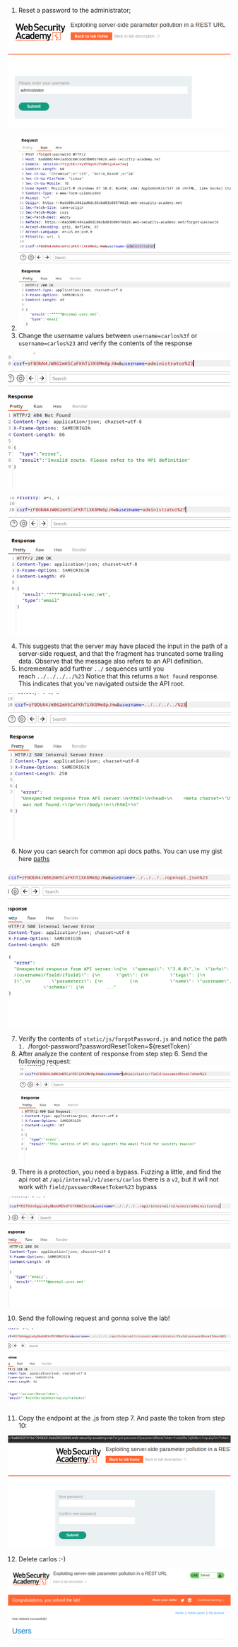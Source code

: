 1. Reset a password to the administrator;

![](/static/img/Pasted_image_20231206171753.png)

2. ![](/static/img/Pasted_image_20231206172026.png)
3. Change the username values between ```username=carlos%3f``` or ```username=carlos%23``` and verify the contents of the response

![](/static/img/Pasted_image_20231206172228.png)

![](/static/img/Pasted_image_20231206172247.png)

4. This suggests that the server may have placed the input in the path of a server-side request, and that the fragment has truncated some trailing data. Observe that the message also refers to an API definition.
5.  Incrementally add further `../` sequences until you reach `../../../../%23` Notice that this returns a `Not found` response. This indicates that you've navigated outside the API root.

![](/static/img/Pasted_image_20231206172519.png)

6. Now you can search for common api docs paths. You can use my gist here [paths](https://gist.github.com/rodnt/250dd33af97d228cc94cd11504abef06)

![](/static/img/Pasted_image_20231206172752.png)

7. Verify the contents of ```static/js/forgotPassword.js``` and notice the path `1. `/forgot-password?passwordResetToken=${resetToken}`
8. After analyze the content of response from step step 6. Send the following request:
![](/static/img/Pasted_image_20231206173244.png)
9. There is a protection, you need a bypass. Fuzzing a little, and find the api root at `/api/internal/v1/users/carlos` there is a `v2`, but it will not work with `field/passwordResetToken%23` bypass

![](/static/img/Pasted_image_20231206204310.png)

10. Send the following request and gonna solve the lab!

![](/static/img/Pasted_image_20231206204449.png)


11. Copy the endpoint at the .js from step 7. And paste the token from step 10:

![](/static/img/Pasted_image_20231206204641.png)

12. Delete carlos :-)

![](/static/img/Pasted_image_20231206204736.png)

